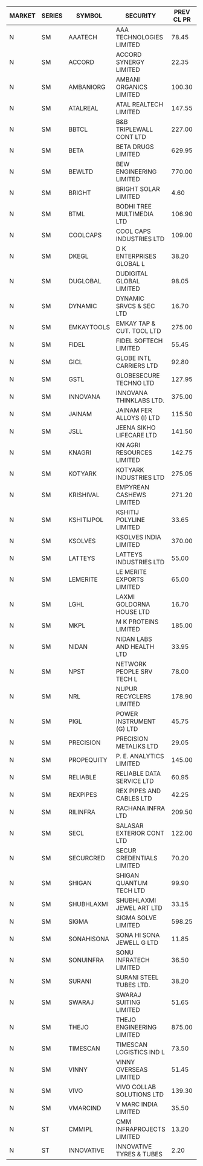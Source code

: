 


| MARKET | SERIES | SYMBOL | SECURITY | PREV CL PR | OPEN PRICE | HIGH PRICE | LOW PRICE | CLOSE PRICE | NET TRDVAL | NET TRDQTY | CORP IND | HI 52 WK | LO 52 WK |
| ----- | ----- | ----- | ----- | ----- | ----- | ----- | ----- | ----- | ----- | ----- | ----- | ----- | ----- |
| N | SM | AAATECH | AAA TECHNOLOGIES LIMITED | 78.45 | 82.00 | 94.10 | 82.00 | 89.80 | 37703850.00 | 420000 |  | 94.10 | 44.00 |
| N | SM | ACCORD | ACCORD SYNERGY LIMITED | 22.35 | 21.35 | 21.35 | 21.35 | 21.35 | 85400.00 | 4000 |  | 37.30 | 14.95 |
| N | SM | AMBANIORG | AMBANI ORGANICS LIMITED | 100.30 | 95.70 | 103.00 | 95.70 | 100.25 | 5592500.00 | 56000 |  | 114.65 | 53.85 |
| N | SM | ATALREAL | ATAL REALTECH LIMITED | 147.55 | 146.75 | 146.75 | 146.75 | 146.75 | 234800.00 | 1600 |  | 188.40 | 39.00 |
| N | SM | BBTCL | B&B TRIPLEWALL CONT LTD | 227.00 | 225.00 | 235.00 | 225.00 | 235.00 | 1160000.00 | 5000 |  | 307.00 | 73.00 |
| N | SM | BETA | BETA DRUGS LIMITED | 629.95 | 632.00 | 647.00 | 626.00 | 646.95 | 3552960.00 | 5600 |  | 1024.40 | 319.00 |
| N | SM | BEWLTD | BEW ENGINEERING LIMITED | 770.00 | 750.00 | 780.00 | 750.00 | 780.00 | 575000.00 | 750 |  | 1187.20 | 228.15 |
| N | SM | BRIGHT | BRIGHT SOLAR LIMITED | 4.60 | 4.50 | 4.65 | 4.50 | 4.60 | 95250.00 | 21000 |  | 10.55 | 3.90 |
| N | SM | BTML | BODHI TREE MULTIMEDIA LTD | 106.90 | 108.75 | 108.75 | 105.10 | 106.85 | 12695160.00 | 118800 |  | 174.00 | 65.00 |
| N | SM | COOLCAPS | COOL CAPS INDUSTRIES LTD | 109.00 | 110.00 | 114.95 | 108.50 | 114.00 | 3023250.00 | 27000 |  | 114.95 | 41.50 |
| N | SM | DKEGL | D K ENTERPRISES GLOBAL L | 38.20 | 40.45 | 40.45 | 40.45 | 40.45 | 121350.00 | 3000 |  | 72.60 | 34.70 |
| N | SM | DUGLOBAL | DUDIGITAL GLOBAL LIMITED | 98.05 | 98.80 | 102.95 | 98.75 | 102.95 | 3502500.00 | 35000 |  | 489.00 | 91.00 |
| N | SM | DYNAMIC | DYNAMIC SRVCS & SEC LTD | 16.70 | 16.85 | 18.35 | 16.85 | 17.85 | 1035200.00 | 58000 |  | 57.70 | 13.00 |
| N | SM | EMKAYTOOLS | EMKAY TAP & CUT. TOOL LTD | 275.00 | 284.80 | 284.80 | 284.80 | 284.80 | 170880.00 | 600 |  | 306.00 | 126.15 |
| N | SM | FIDEL | FIDEL SOFTECH LIMITED | 55.45 | 56.80 | 57.00 | 56.50 | 56.90 | 1022550.00 | 18000 |  | 63.00 | 52.10 |
| N | SM | GICL | GLOBE INTL CARRIERS LTD | 92.80 | 97.40 | 97.40 | 97.00 | 97.40 | 6571125.00 | 67500 |  | 97.40 | 17.15 |
| N | SM | GSTL | GLOBESECURE TECHNO LTD | 127.95 | 134.30 | 134.30 | 126.00 | 132.25 | 107531000.00 | 812000 |  | 134.30 | 55.00 |
| N | SM | INNOVANA | INNOVANA THINKLABS LTD. | 375.00 | 392.50 | 392.50 | 392.50 | 392.50 | 392500.00 | 1000 |  | 478.00 | 119.25 |
| N | SM | JAINAM | JAINAM FER ALLOYS (I) LTD | 115.50 | 120.00 | 121.25 | 120.00 | 120.60 | 3366500.00 | 28000 |  | 218.60 | 69.70 |
| N | SM | JSLL | JEENA SIKHO LIFECARE LTD | 141.50 | 141.50 | 141.50 | 141.50 | 141.50 | 141500.00 | 1000 |  | 182.50 | 133.40 |
| N | SM | KNAGRI | KN AGRI RESOURCES LIMITED | 142.75 | 139.00 | 139.00 | 137.50 | 137.50 | 663360.00 | 4800 |  | 261.00 | 130.00 |
| N | SM | KOTYARK | KOTYARK INDUSTRIES LTD | 275.05 | 275.50 | 280.00 | 269.00 | 270.00 | 1958200.00 | 7200 |  | 402.00 | 67.90 |
| N | SM | KRISHIVAL | EMPYREAN CASHEWS LIMITED | 271.20 | 276.50 | 276.50 | 257.65 | 259.25 | 2635150.00 | 10000 |  | 321.65 | 68.00 |
| N | SM | KSHITIJPOL | KSHITIJ POLYLINE LIMITED | 33.65 | 35.20 | 35.25 | 35.20 | 35.25 | 328719.70 | 9332 |  | 45.65 | 23.50 |
| N | SM | KSOLVES | KSOLVES INDIA LIMITED | 370.00 | 370.00 | 375.00 | 363.15 | 370.50 | 5642740.00 | 15200 |  | 753.40 | 292.60 |
| N | SM | LATTEYS | LATTEYS INDUSTRIES LTD | 55.00 | 57.75 | 57.75 | 57.75 | 57.75 | 115500.00 | 2000 |  | 63.80 | 51.05 |
| N | SM | LEMERITE | LE MERITE EXPORTS LIMITED | 65.00 | 64.15 | 64.50 | 63.05 | 64.50 | 716400.00 | 11200 |  | 77.20 | 52.50 |
| N | SM | LGHL | LAXMI GOLDORNA HOUSE LTD | 16.70 | 17.50 | 17.50 | 17.50 | 17.50 | 140000.00 | 8000 |  | 17.50 | 14.20 |
| N | SM | MKPL | M K PROTEINS LIMITED | 185.00 | 194.00 | 194.00 | 194.00 | 194.00 | 388000.00 | 2000 |  | 215.00 | 81.00 |
| N | SM | NIDAN | NIDAN LABS AND HEALTH LTD | 33.95 | 33.15 | 34.50 | 33.00 | 34.50 | 268750.00 | 8000 |  | 70.70 | 32.20 |
| N | SM | NPST | NETWORK PEOPLE SRV TECH L | 78.00 | 85.40 | 88.00 | 85.40 | 88.00 | 1536320.00 | 17600 |  | 92.50 | 49.05 |
| N | SM | NRL | NUPUR RECYCLERS LIMITED | 178.90 | 178.90 | 183.00 | 178.90 | 183.00 | 3609375.00 | 19800 |  | 316.05 | 124.20 |
| N | SM | PIGL | POWER INSTRUMENT (G) LTD | 45.75 | 43.50 | 43.50 | 43.50 | 43.50 | 87000.00 | 2000 |  | 88.60 | 37.75 |
| N | SM | PRECISION | PRECISION METALIKS LTD | 29.05 | 29.05 | 29.05 | 29.00 | 29.00 | 174100.00 | 6000 |  | 55.95 | 23.65 |
| N | SM | PROPEQUITY | P. E. ANALYTICS LIMITED | 145.00 | 150.00 | 150.00 | 147.00 | 147.00 | 356400.00 | 2400 |  | 204.10 | 135.00 |
| N | SM | RELIABLE | RELIABLE DATA SERVICE LTD | 60.95 | 61.00 | 63.95 | 61.00 | 63.95 | 1067160.00 | 16800 |  | 63.95 | 24.00 |
| N | SM | REXPIPES | REX PIPES AND CABLES LTD | 42.25 | 43.60 | 43.60 | 43.60 | 43.60 | 174400.00 | 4000 |  | 64.35 | 26.00 |
| N | SM | RILINFRA | RACHANA INFRA LTD | 209.50 | 212.90 | 212.90 | 200.00 | 211.15 | 15777500.00 | 76000 |  | 244.00 | 184.00 |
| N | SM | SECL | SALASAR EXTERIOR CONT LTD | 122.00 | 95.00 | 101.50 | 95.00 | 101.50 | 1245312.50 | 12500 | XB | 143.00 | 19.50 |
| N | SM | SECURCRED | SECUR CREDENTIALS LIMITED | 70.20 | 70.00 | 70.00 | 66.70 | 66.70 | 1517229.00 | 22680 |  | 145.00 | 18.35 |
| N | SM | SHIGAN | SHIGAN QUANTUM TECH LTD | 99.90 | 95.30 | 99.60 | 95.20 | 99.55 | 1740750.00 | 18000 |  | 140.00 | 81.15 |
| N | SM | SHUBHLAXMI | SHUBHLAXMI JEWEL ART LTD | 33.15 | 34.50 | 34.50 | 31.50 | 33.30 | 746900.00 | 23000 |  | 41.65 | 11.20 |
| N | SM | SIGMA | SIGMA SOLVE LIMITED | 598.25 | 626.25 | 627.50 | 568.35 | 590.00 | 2677215.00 | 4500 |  | 745.75 | 157.50 |
| N | SM | SONAHISONA | SONA HI SONA JEWELL G LTD | 11.85 | 12.00 | 12.00 | 12.00 | 12.00 | 120000.00 | 10000 |  | 22.35 | 10.00 |
| N | SM | SONUINFRA | SONU INFRATECH LIMITED | 36.50 | 36.00 | 36.00 | 34.40 | 34.75 | 846750.00 | 24000 |  | 37.05 | 19.80 |
| N | SM | SURANI | SURANI STEEL TUBES LTD. | 38.20 | 38.00 | 39.30 | 38.00 | 38.45 | 231500.00 | 6000 |  | 49.55 | 22.95 |
| N | SM | SWARAJ | SWARAJ SUITING LIMITED | 51.65 | 49.10 | 51.20 | 49.10 | 51.20 | 200600.00 | 4000 |  | 86.00 | 44.50 |
| N | SM | THEJO | THEJO ENGINEERING LIMITED | 875.00 | 845.10 | 845.10 | 845.10 | 845.10 | 126765.00 | 150 |  | 3950.00 | 802.00 |
| N | SM | TIMESCAN | TIMESCAN LOGISTICS IND L | 73.50 | 65.00 | 65.00 | 65.00 | 65.00 | 130000.00 | 2000 |  | 161.15 | 65.00 |
| N | SM | VINNY | VINNY OVERSEAS LIMITED | 51.45 | 48.90 | 48.90 | 48.90 | 48.90 | 161370.00 | 3300 |  | 77.55 | 29.00 |
| N | SM | VIVO | VIVO COLLAB SOLUTIONS LTD | 139.30 | 143.90 | 146.25 | 136.40 | 146.25 | 2042800.00 | 14400 |  | 369.80 | 136.40 |
| N | SM | VMARCIND | V MARC INDIA LIMITED | 35.50 | 34.50 | 34.50 | 34.50 | 34.50 | 103500.00 | 3000 |  | 52.80 | 25.35 |
| N | ST | CMMIPL | CMM INFRAPROJECTS LIMITED | 13.20 | 12.55 | 13.65 | 12.55 | 13.40 | 501150.00 | 39000 |  | 17.05 | 6.20 |
| N | ST | INNOVATIVE | INNOVATIVE TYRES & TUBES | 2.20 | 2.10 | 2.30 | 2.10 | 2.25 | 182250.00 | 84000 |  | 30.80 | 2.10 |



